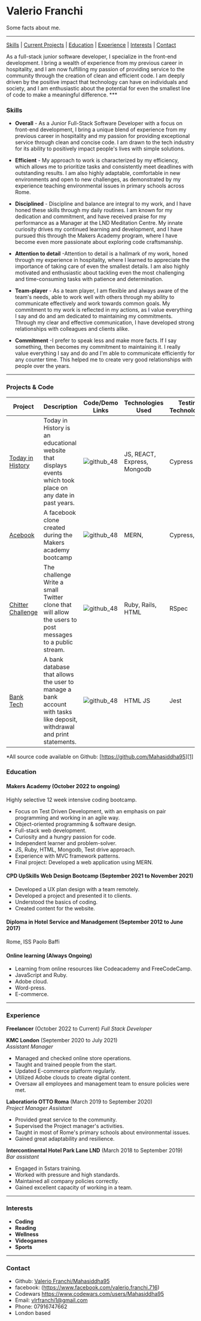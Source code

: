 # Valerio Franchi 

Some facts about me.
***
[Skills](#skills) | [Current Projects](#projects) | [Education](#education) | [Experience](#experience) | [Interests](#interests) | [Contact](#contact)

As a full-stack junior software developer, I specialize in the front-end development. I bring a wealth of experience from my previous career in hospitality, and I am now fulfilling my passion of providing service to the community through the creation of clean and efficient code. I am deeply driven by the positive impact that technology can have on individuals and society, and I am enthusiastic about the potential for even the smallest line of code to make a meaningful difference. ***

### <a name="skills">Skills</a>

- **Overall** - As a Junior Full-Stack Software Developer with a focus on front-end development, I bring a unique blend of experience from my previous career in hospitality and my passion for providing exceptional service through clean and concise code. I am drawn to the tech industry for its ability to positively impact people's lives with simple solutions.

- **Efficient** - My approach to work is characterized by my efficiency, which allows me to prioritize tasks and consistently meet deadlines with outstanding results. I am also highly adaptable, comfortable in new environments and open to new challenges, as demonstrated by my experience teaching environmental issues in primary schools across Rome.

- **Disciplined** - Discipline and balance are integral to my work, and I have honed these skills through my daily routines. I am known for my dedication and commitment, and have received praise for my performance as a Manager at the LND Meditation Centre. My innate curiosity drives my continued learning and development, and I have pursued this through the Makers Academy program, where I have become even more passionate about exploring code craftsmanship.

- **Attention to detail** -Attention to detail is a hallmark of my work, honed through my experience in hospitality, where I learned to appreciate the importance of taking care of even the smallest details. I am also highly motivated and enthusiastic about tackling even the most challenging and time-consuming tasks with patience and determination.

- **Team-player** - As a team player, I am flexible and always aware of the team's needs, able to work well with others through my ability to communicate effectively and work towards common goals. My commitment to my work is reflected in my actions, as I value everything I say and do and am dedicated to maintaining my commitments. Through my clear and effective communication, I have developed strong relationships with colleagues and clients alike.

- **Commitment** -I prefer to speak less and make more facts. If I say something, then becomes my commitment to maintaining it. I really value everything I say and do and I'm able to communicate efficiently for any counter time. This helped me to create very good relationships with people over the years.

***

### <a name="projects">Projects & Code</a>
Project | Description | Code/Demo Links | Technologies Used | Testing Technologies
--- | --- | --- | --- | ---
[Today in History][1] | Today in History is an educational website that displays events which took place on any date in past years. | ![github_48](https://cloud.githubusercontent.com/assets/12953472/18687862/de8df31e-7f79-11e6-937c-f20c0e0ee2b4.png) | JS, REACT, Express, Mongodb| Cypress
[Acebook][2] | A facebook clone created during the Makers academy bootcamp | ![github_48](https://cloud.githubusercontent.com/assets/12953472/18687862/de8df31e-7f79-11e6-937c-f20c0e0ee2b4.png) | MERN, | Cypress, Jest
[Chitter Challenge][3] | The challenge Write a small Twitter clone that will allow the users to post messages to a public stream.|![github_48](https://cloud.githubusercontent.com/assets/12953472/18687862/de8df31e-7f79-11e6-937c-f20c0e0ee2b4.png) | Ruby, Rails, HTML | RSpec 
[Bank Tech][4] | A bank database that allows the user to manage a bank account with tasks like deposit, withdrawal and print statements.|![github_48](https://cloud.githubusercontent.com/assets/12953472/18687862/de8df31e-7f79-11e6-937c-f20c0e0ee2b4.png) | HTML JS | Jest

*All source code available on Github: [https://github.com/Mahasiddha95][1]


### <a name="skills">Education</a>

#### Makers Academy (October 2022 to ongoing)
Highly selective 12 week intensive coding bootcamp.

- Focus on Test Driven Development, with an emphasis on pair programming and working in an agile way.
- Object-oriented programming & software design.
- Full-stack web development.
- Curiosity and a hungry passion for code.
- Independent learner and problem-solver.
- JS, Ruby, HTML, Mongodb, Test drive approach.
- Experience with MVC framework patterns.
- Final project: Developed a web application using MERN.

#### CPD UpSkills Web Design Bootcamp (September 2021 to November 2021)

- Developed a UX plan design with a team remotely.
- Developed a project and presented it to clients.
- Understood the basics of coding.
- Created content for the website.

#### Diploma in Hotel Service and Manadgement (September 2012 to June 2017)

Rome, ISS Paolo Baffi

#### Online learning (Always Ongoing) 

- Learning from online resources like Codeacademy and FreeCodeCamp.
- JavaScript and Ruby.
- Adobe cloud.
- Word-press.
- E-commerce.



***

### <a name="experience">Experience</a>

**Freelancer** (October 2022 to Current)
*Full Stack Developer*

**KMC London** (September 2020 to July 2021)    
*Assistant Manager*  
- Managed and checked online store operations.
- Taught and trained people from the start.
- Updated E-commerce platform regularly.
- Utilized Adobe clouds to create digital content.
- Oversaw all employees and management team to ensure policies were met.

**Laboratiorio OTTO Roma** (March 2019 to September 2020)   
*Project Manager Assistant*  
- Provided great service to the community.
- Supervised the Project manager's activities.
- Taught in most of Rome's primary schools about environmental issues.
- Gained great adaptability and resilience.

**Intercontinental Hotel Park Lane LND** (March 2018 to September 2019)   
*Bar assistant*  
- Engaged in 5stars training.
- Worked with pressure and high standards.
- Maintained all company policies correctly.
- Gained excellent capacity of working in a team.
***

### <a name="interests">Interests</a>

- **Coding**
- **Reading** 
- **Wellness**
- **Videogames** 
- **Sports**

***

### <a name="contact">Contact</a>
- Github: [Valerio Franchi/Mahasiddha95][5]
- facebook: (https://www.facebook.com/valerio.franchi.716)
- Codewars https://www.codewars.com/users/Mahasiddha95
- Email: vlrfranchi1@gmail.com
- Phone: 07916747662
- London based


[1]: https://github.com/alexridge/FinalProject-
[2]: https://github.com/Elle8888/acebook-mern-template-prometheans
[3]: https://github.com/Mahasiddha95/chitter_challenge
[4]: https://github.com/Mahasiddha95/bank-tech-test
[5]: https://github.com/Mahasiddha95
[6]: 
[7]: 
[8]: 
[9]: 
